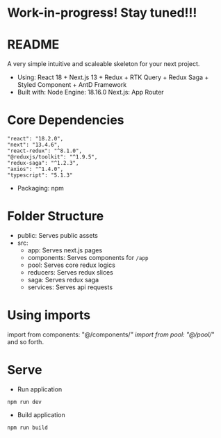 # Work-in-progress! Stay tuned!!!

# README

A very simple intuitive and scaleable skeleton for your next project.

- Using:
  React 18 + Next.js 13 + Redux + RTK Query + Redux Saga + Styled Component + AntD Framework
- Built with:
  Node Engine: 18.16.0
  Next.js: App Router

# Core Dependencies

```
"react": "18.2.0",
"next": "13.4.6",
"react-redux": "^8.1.0",
"@reduxjs/toolkit": "^1.9.5",
"redux-saga": "^1.2.3",
"axios": "^1.4.0",
"typescript": "5.1.3"
```

- Packaging: npm

# Folder Structure

- public: Serves public assets
- src:
  - app: Serves next.js pages
  - components: Serves components for `/app`
  - pool: Serves core redux logics
  - reducers: Serves redux slices
  - saga: Serves redux saga
  - services: Serves api requests

# Using imports

import from components: "@/components/_"
import from pool: "@/pool/_"
and so forth.

# Serve

- Run application

```
npm run dev
```

- Build application

```
npm run build
```
